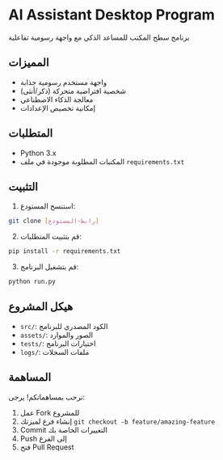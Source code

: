 # AI Assistant Desktop Program

برنامج سطح المكتب للمساعد الذكي مع واجهة رسومية تفاعلية

## المميزات
- واجهة مستخدم رسومية جذابة
- شخصية افتراضية متحركة (ذكر/أنثى)
- معالجة الذكاء الاصطناعي
- إمكانية تخصيص الإعدادات

## المتطلبات
- Python 3.x
- المكتبات المطلوبة موجودة في ملف `requirements.txt`

## التثبيت
1. استنسخ المستودع:
```bash
git clone [رابط-المستودع]
```

2. قم بتثبيت المتطلبات:
```bash
pip install -r requirements.txt
```

3. قم بتشغيل البرنامج:
```bash
python run.py
```

## هيكل المشروع
- `src/`: الكود المصدري للبرنامج
- `assets/`: الصور والموارد
- `tests/`: اختبارات البرنامج
- `logs/`: ملفات السجلات

## المساهمة
نرحب بمساهماتكم! يرجى:
1. عمل Fork للمشروع
2. إنشاء فرع لميزتك `git checkout -b feature/amazing-feature`
3. Commit التغييرات الخاصة بك
4. Push إلى الفرع
5. فتح Pull Request